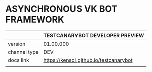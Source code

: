 # ASYNCHRONOUS VK BOT FRAMEWORK
|              | TESTCANARYBOT DEVELOPER PREVIEW        |
| :----------- | :------------------------------------- |
| version      | 01.00.000                              |
| channel type | DEV                                    |
| docs link    | https://kensoi.github.io/testcanarybot |
|              |                                        |

